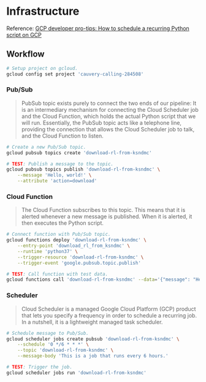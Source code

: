 # Infrastructure


Reference: [GCP developer pro-tips: How to schedule a recurring Python script on GCP](https://cloud.google.com/blog/products/application-development/how-to-schedule-a-recurring-python-script-on-gcp)



## Workflow

```bash
# Setup project on gcloud.
gcloud config set project 'cauvery-calling-284508'
```


### Pub/Sub

> PubSub topic exists purely to connect the two ends of our pipeline: It is an intermediary mechanism for connecting the Cloud Scheduler job and the Cloud Function, which holds the actual Python script that we will run. Essentially, the PubSub topic acts like a telephone line, providing the connection that allows the Cloud Scheduler job to talk, and the Cloud Function to listen.

```bash
# Create a new Pub/Sub topic.
gcloud pubsub topics create 'download-rl-from-ksndmc'

# TEST: Publish a message to the topic.
gcloud pubsub topics publish 'download-rl-from-ksndmc' \
    --message 'Hello, world!' \
    --attribute 'action=download'
```


### Cloud Function

> The Cloud Function subscribes to this topic. This means that it is alerted whenever a new message is published. When it is alerted, it then executes the Python script.

```bash
# Connect function with Pub/Sub topic.
gcloud functions deploy 'download-rl-from-ksndmc' \
    --entry-point 'download_rl_from_ksndmc' \
    --runtime 'python37' \
    --trigger-resource 'download-rl-from-ksndmc' \
    --trigger-event 'google.pubsub.topic.publish'

# TEST: Call function with test data.
gcloud functions call 'download-rl-from-ksndmc' --data='{"message": "Hello, world!"}'
```


### Scheduler

> Cloud Scheduler is a managed Google Cloud Platform (GCP) product that lets you specify a frequency in order to schedule a recurring job. In a nutshell, it is a lightweight managed task scheduler.

```bash
# Schedule message to Pub/Sub.
gcloud scheduler jobs create pubsub 'download-rl-from-ksndmc' \
    --schedule '0 */6 * * *' \
    --topic 'download-rl-from-ksndmc' \
    --message-body 'This is a job that runs every 6 hours.'

# TEST: Trigger the job.
gcloud scheduler jobs run 'download-rl-from-ksndmc'
```
